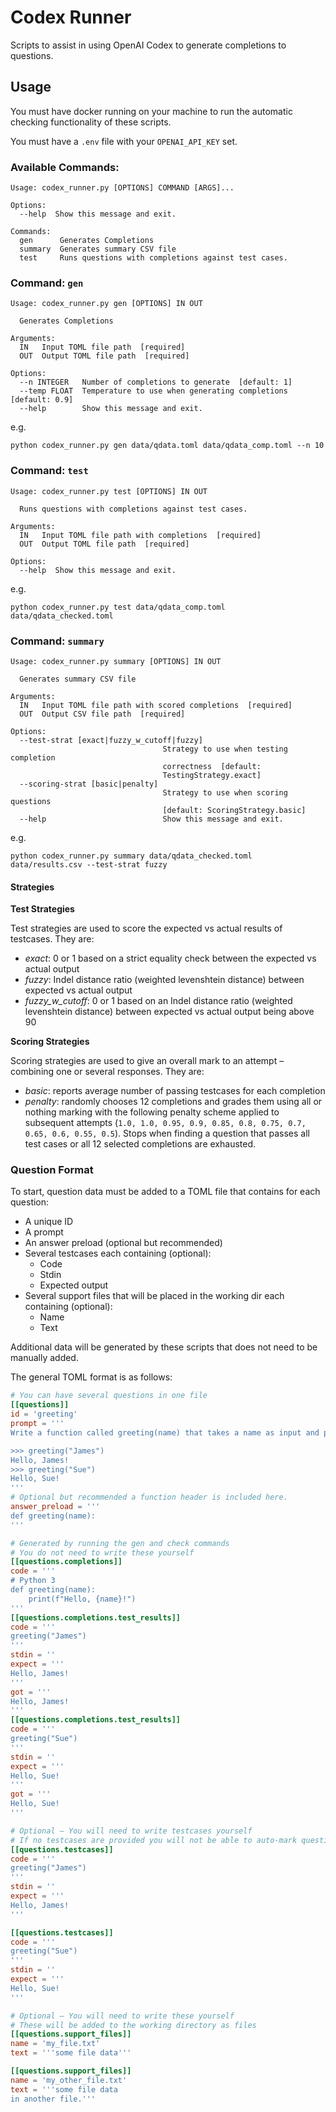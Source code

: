# Codex Runner

Scripts to assist in using OpenAI Codex to generate completions to questions.

## Usage

You must have docker running on your machine to run the automatic checking
functionality of these scripts.

You must have a `.env` file with your `OPENAI_API_KEY` set.

### Available Commands:

```text
Usage: codex_runner.py [OPTIONS] COMMAND [ARGS]...

Options:
  --help  Show this message and exit.

Commands:
  gen      Generates Completions
  summary  Generates summary CSV file
  test     Runs questions with completions against test cases.
```

### Command: `gen`

```text
Usage: codex_runner.py gen [OPTIONS] IN OUT

  Generates Completions

Arguments:
  IN   Input TOML file path  [required]
  OUT  Output TOML file path  [required]

Options:
  --n INTEGER   Number of completions to generate  [default: 1]
  --temp FLOAT  Temperature to use when generating completions  [default: 0.9]
  --help        Show this message and exit.
```

e.g.

```text
python codex_runner.py gen data/qdata.toml data/qdata_comp.toml --n 10
```

### Command: `test`

```text
Usage: codex_runner.py test [OPTIONS] IN OUT

  Runs questions with completions against test cases.

Arguments:
  IN   Input TOML file path with completions  [required]
  OUT  Output TOML file path  [required]

Options:
  --help  Show this message and exit.
```

e.g.

```text
python codex_runner.py test data/qdata_comp.toml data/qdata_checked.toml
```

### Command: `summary`

```text
Usage: codex_runner.py summary [OPTIONS] IN OUT

  Generates summary CSV file

Arguments:
  IN   Input TOML file path with scored completions  [required]
  OUT  Output CSV file path  [required]

Options:
  --test-strat [exact|fuzzy_w_cutoff|fuzzy]
                                  Strategy to use when testing completion
                                  correctness  [default:
                                  TestingStrategy.exact]
  --scoring-strat [basic|penalty]
                                  Strategy to use when scoring questions
                                  [default: ScoringStrategy.basic]
  --help                          Show this message and exit.
```

e.g.

```text
python codex_runner.py summary data/qdata_checked.toml data/results.csv --test-strat fuzzy
```

#### Strategies

**Test Strategies**

Test strategies are used to score the expected vs actual results of testcases.
They are:

- *exact*: 0 or 1 based on a strict equality check between the expected vs
  actual output
- *fuzzy*: Indel distance ratio (weighted levenshtein distance) between expected
  vs actual output
- *fuzzy_w_cutoff*: 0 or 1 based on an Indel distance ratio (weighted
  levenshtein distance) between expected vs actual output being above 90

**Scoring Strategies**

Scoring strategies are used to give an overall mark to an attempt – combining
one or several responses. They are:

- *basic*: reports average number of passing testcases for each completion
- *penalty*: randomly chooses 12 completions and grades them using all or
  nothing marking with the following penalty scheme applied to subsequent
  attempts (`1.0, 1.0, 0.95, 0.9, 0.85, 0.8, 0.75, 0.7, 0.65, 0.6, 0.55, 0.5`).
  Stops when finding a question that passes all test cases or all 12 selected
  completions are exhausted.

### Question Format

To start, question data must be added to a TOML file that contains for each
question:

- A unique ID
- A prompt
- An answer preload (optional but recommended)
- Several testcases each containing (optional):
    - Code
    - Stdin
    - Expected output
- Several support files that will be placed in the working dir each containing
  (optional):
    - Name
    - Text

Additional data will be generated by these scripts that does not need to be
manually added.

The general TOML format is as follows:

```toml
# You can have several questions in one file
[[questions]]
id = 'greeting'
prompt = '''
Write a function called greeting(name) that takes a name as input and prints Hello, <name>! as in the examples below.

>>> greeting("James")
Hello, James!
>>> greeting("Sue")
Hello, Sue!
'''
# Optional but recommended a function header is included here.
answer_preload = '''
def greeting(name):
'''

# Generated by running the gen and check commands
# You do not need to write these yourself
[[questions.completions]]
code = '''
# Python 3
def greeting(name):
    print(f"Hello, {name}!")
'''
[[questions.completions.test_results]]
code = '''
greeting("James")
'''
stdin = ''
expect = '''
Hello, James!
'''
got = '''
Hello, James!
'''
[[questions.completions.test_results]]
code = '''
greeting("Sue")
'''
stdin = ''
expect = '''
Hello, Sue!
'''
got = '''
Hello, Sue!
'''

# Optional – You will need to write testcases yourself
# If no testcases are provided you will not be able to auto-mark questions
[[questions.testcases]]
code = '''
greeting("James")
'''
stdin = ''
expect = '''
Hello, James!
'''

[[questions.testcases]]
code = '''
greeting("Sue")
'''
stdin = ''
expect = '''
Hello, Sue!
'''

# Optional – You will need to write these yourself
# These will be added to the working directory as files
[[questions.support_files]]
name = 'my_file.txt'
text = '''some file data'''

[[questions.support_files]]
name = 'my_other_file.txt'
text = '''some file data
in another file.'''
```
